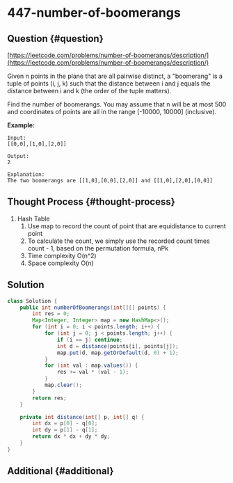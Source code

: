 # 447-number-of-boomerangs

## Question {#question}

[https://leetcode.com/problems/number-of-boomerangs/description/](https://leetcode.com/problems/number-of-boomerangs/description/)

Given n points in the plane that are all pairwise distinct, a "boomerang" is a tuple of points \(i, j, k\) such that the distance between i and j equals the distance between i and k \(the order of the tuple matters\).

Find the number of boomerangs. You may assume that n will be at most 500 and coordinates of points are all in the range \[-10000, 10000\] \(inclusive\).

**Example:**

```text
Input:
[[0,0],[1,0],[2,0]]

Output:
2

Explanation:
The two boomerangs are [[1,0],[0,0],[2,0]] and [[1,0],[2,0],[0,0]]
```

## Thought Process {#thought-process}

1. Hash Table
   1. Use map to record the count of point that are equidistance to current point
   2. To calculate the count, we simply use the recorded count times count - 1, based on the permutation formula, nPk
   3. Time complexity O\(n^2\)
   4. Space complexity O\(n\)

## Solution

```java
class Solution {
    public int numberOfBoomerangs(int[][] points) {
        int res = 0;
        Map<Integer, Integer> map = new HashMap<>();
        for (int i = 0; i < points.length; i++) {
            for (int j = 0; j < points.length; j++) {
                if (i == j) continue;
                int d = distance(points[i], points[j]);
                map.put(d, map.getOrDefault(d, 0) + 1);
            }
            for (int val : map.values()) {
                res += val * (val - 1);
            }
            map.clear();
        }
        return res;
    }

    private int distance(int[] p, int[] q) {
        int dx = p[0] - q[0];
        int dy = p[1] - q[1];
        return dx * dx + dy * dy;
    }
}
```

## Additional {#additional}

